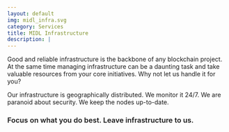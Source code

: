```yaml
---
layout: default
img: midl_infra.svg
category: Services
title: MIDL Infrastructure
description: |
---
```

Good and reliable infrastructure is the backbone of any blockchain project. At the same time managing infrastructure can be a daunting task and take valuable resources from your core initiatives. Why not let us handle it for you?

Our infrastructure is geographically distributed. We monitor it 24/7. We are paranoid about security. We keep the nodes up-to-date.

<h3 style="font-weight: 600;">Focus on what you do best. Leave infrastructure to us.</h3>
